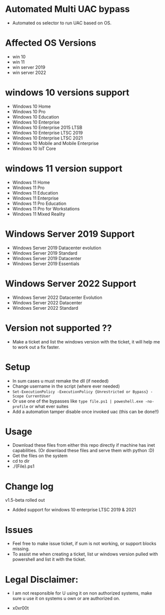 # Automated Multi UAC bypass 

* Automated os selector to run UAC based on OS.

# Affected OS Versions

* win 10 
* win 11 
* win server 2019
* win server 2022

# windows 10 versions support 

*    Windows 10 Home
*    Windows 10 Pro
*    Windows 10 Education
*    Windows 10 Enterprise
*    Windows 10 Enterprise 2015 LTSB
*    Windows 10 Enterprise LTSC 2019
*    Windows 10 Enterprise LTSC 2021 
*    Windows 10 Mobile and Mobile Enterprise
*    Windows 10 IoT Core


# windows 11 version support

*    Windows 11 Home
*    Windows 11 Pro
*    Windows 11 Education
*    Windows 11 Enterprise
*    Windows 11 Pro Education
*    Windows 11 Pro for Workstations
*    Windows 11 Mixed Reality

# Windows Server 2019 Support
*    Windows Server 2019 Datacenter evolution
*    Windows Server 2019 Standard
*    Windows Server 2019 Datacenter
*    Windows Server 2019 Essentials

# Windows Server 2022 Support
*    Windows Server 2022 Datacenter Evolution
*    Windows Server 2022 Datacenter
*    Windows Server 2022 Standard 

# Version not supported ??
* Make a ticket and list the windows version with the ticket, it will help me to work out a fix faster. 


# Setup 
* In sum cases u must remake the dll (if needed)
* Change username in the script (where ever needed)
* `Set-ExecutionPolicy -ExecutionPolicy {Unrestricted or Bypass} -Scope CurrentUser`   
* Or use one of the bypasses like `type file.ps1 | poweshell.exe -no-profile` or what ever suites
* Add a automation tamper disable once invoked uac (this can be done!!)  

# Usage
* Download these files from either this repo directly if machine has inet capabilities. (Or downlaod these files and serve them with python :D)
* Get the files on the system 
* cd to dir
* ./{File}.ps1


# Change log 
v1.5-beta rolled out
* Added support for windows 10 enterprise LTSC 2019 & 2021 

# Issues 
* Feel free to make issue ticket, if sum is not working, or support blocks missing.
* To assist me when creating a ticket, list ur windows version pulled with powershell and list it with the ticket. 
 
# Legal Disclaimer: 
* I am not responsible for U using it on non authorized systems, make sure u use it on systems u own or are authorized on. 

* x0xr00t 


